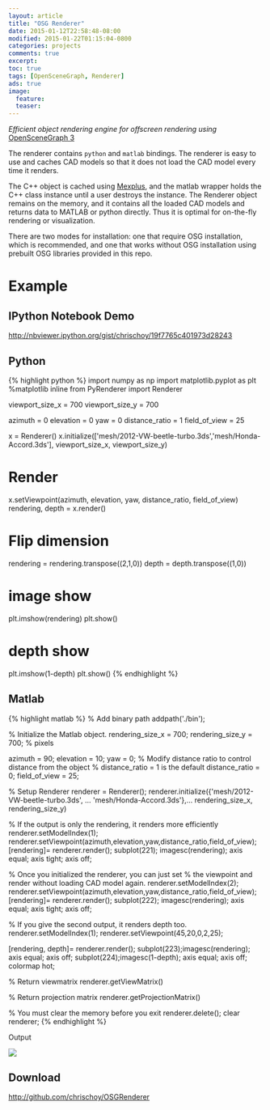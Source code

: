 ```yaml
---
layout: article
title: "OSG Renderer"
date: 2015-01-12T22:58:48-08:00
modified: 2015-01-22T01:15:04-0800
categories: projects
comments: true
excerpt:
toc: true
tags: [OpenSceneGraph, Renderer]
ads: true
image:
  feature:
  teaser:
---
```


*Efficient object rendering engine for offscreen rendering using* [OpenSceneGraph 3](https://github.com/openscenegraph/osg)

The renderer contains `python` and `matlab` bindings. The renderer is easy to use and caches CAD models so that it does not load the CAD model every time it renders.

The C++ object is cached using [Mexplus](https://github.com/kyamagu/mexplus), and the matlab wrapper holds the C++ class instance until a user destroys the instance. The Renderer object remains on the memory, and it contains all the loaded CAD models and returns data to MATLAB or python directly. Thus it is optimal for on-the-fly rendering or visualization.

There are two modes for installation: one that require OSG installation, which is recommended, and one that works without OSG installation using prebuilt OSG libraries provided in this repo.

Example
=======

IPython Notebook Demo
---------------------

<http://nbviewer.ipython.org/gist/chrischoy/19f7765c401973d28243>


Python
------

{% highlight python %}
import numpy as np
import matplotlib.pyplot as plt
%matplotlib inline
from PyRenderer import Renderer

viewport_size_x = 700
viewport_size_y = 700

azimuth = 0
elevation = 0
yaw = 0
distance_ratio = 1
field_of_view = 25

x = Renderer()
x.initialize(['mesh/2012-VW-beetle-turbo.3ds','mesh/Honda-Accord.3ds'],
              viewport_size_x, viewport_size_y)

# Render 
x.setViewpoint(azimuth, elevation, yaw, distance_ratio, field_of_view)
rendering, depth = x.render()

# Flip dimension
rendering = rendering.transpose((2,1,0))
depth = depth.transpose((1,0))

# image show
plt.imshow(rendering)
plt.show()

# depth show
plt.imshow(1-depth)
plt.show()
{% endhighlight %}

Matlab
-----

{% highlight matlab %}
% Add binary path
addpath('./bin');

% Initialize the Matlab object.
rendering_size_x = 700; rendering_size_y = 700; % pixels

azimuth = 90; elevation = 10; yaw = 0;
% Modify distance ratio to control distance from the object
% distance_ratio = 1 is the default
distance_ratio = 0; field_of_view = 25; 

% Setup Renderer
renderer = Renderer();
renderer.initialize({'mesh/2012-VW-beetle-turbo.3ds', ...
        'mesh/Honda-Accord.3ds'},...
        rendering_size_x, rendering_size_y)

% If the output is only the rendering, it renders more efficiently
renderer.setModelIndex(1);
renderer.setViewpoint(azimuth,elevation,yaw,distance_ratio,field_of_view);
[rendering]= renderer.render();
subplot(221);
imagesc(rendering); axis equal; axis tight; axis off;


% Once you initialized the renderer, you can just set 
% the viewpoint and render without loading CAD model again.
renderer.setModelIndex(2);
renderer.setViewpoint(azimuth,elevation,yaw,distance_ratio,field_of_view);
[rendering]= renderer.render();
subplot(222);
imagesc(rendering); axis equal; axis tight; axis off;



% If you give the second output, it renders depth too.
renderer.setModelIndex(1);
renderer.setViewpoint(45,20,0,2,25);

[rendering, depth]= renderer.render();
subplot(223);imagesc(rendering); axis equal; axis off;
subplot(224);imagesc(1-depth); axis equal; axis off; colormap hot;

% Return viewmatrix
renderer.getViewMatrix()

% Return projection matrix
renderer.getProjectionMatrix()

% You must clear the memory before you exit
renderer.delete(); clear renderer;
{% endhighlight %}

Output 

![](https://dl.dropboxusercontent.com/u/57360783/MatlabRenderer/rendering_with_depth.png)


Download
-------

<http://github.com/chrischoy/OSGRenderer>

